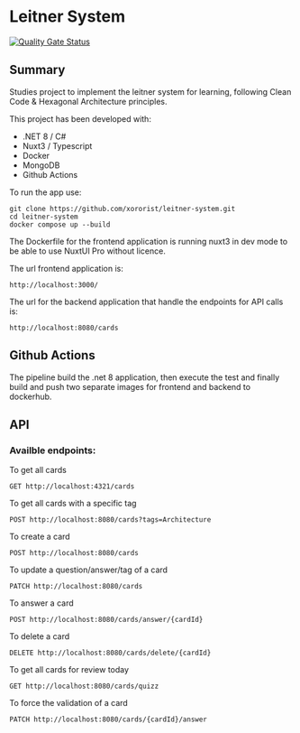 # Leitner System
[![Quality Gate Status](https://sonarcloud.io/api/project_badges/measure?project=xororist_leitner-system&metric=alert_status)](https://sonarcloud.io/summary/new_code?id=xororist_leitner-system)
## Summary
Studies project to implement the leitner system for learning, following Clean Code & Hexagonal Architecture principles.

This project has been developed with:
- .NET 8 / C#
- Nuxt3 / Typescript
- Docker
- MongoDB
- Github Actions

To run the app use:

```
git clone https://github.com/xororist/leitner-system.git
cd leitner-system
docker compose up --build
```

The Dockerfile for the frontend application is running nuxt3 in dev mode to be able to use NuxtUI Pro without licence.

The url frontend application is:
```
http://localhost:3000/
```

The url for the backend application that handle the endpoints for API calls is:
```
http://localhost:8080/cards
```

## Github Actions

The pipeline build the .net 8 application, then execute the test and finally build and push two separate images for frontend and backend to dockerhub.

## API

### Availble endpoints:

To get all cards
```
GET http://localhost:4321/cards
```

To get all cards with a specific tag
```
POST http://localhost:8080/cards?tags=Architecture
```

To create a card
```
POST http://localhost:8080/cards
```

To update a question/answer/tag of a card
```
PATCH http://localhost:8080/cards
```

To answer a card
```
POST http://localhost:8080/cards/answer/{cardId}
```

To delete a card
```
DELETE http://localhost:8080/cards/delete/{cardId}
```

To get all cards for review today
```
GET http://localhost:8080/cards/quizz
```

To force the validation of a card
```
PATCH http://localhost:8080/cards/{cardId}/answer
```
